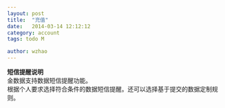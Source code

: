 ```yaml
---
layout: post
title:  "充值"
date:   2014-03-14 12:12:12
category: account
tags: todo M

author: wzhao
---
```


**短信提醒说明**  
金数据支持数据短信提醒功能。  
根据个人要求选择符合条件的数据短信提醒。还可以选择基于提交的数据定制规则。
